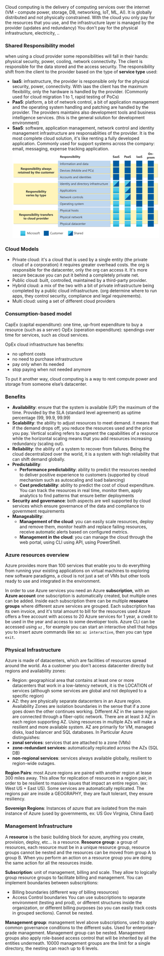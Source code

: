 Cloud computing is the delivery of computing services over the internet (VM - compute power, storage, DB, networking, IoT, ML, AI).
It is globally distributed and not physically constrained.
With the cloud you only pay for the resources that you use, and the infrastructure layer is managed by the provider (updates and redundancy)
You don't pay for the physical infrastructure, electricity, ..
### Shared Responsibility model
when using a cloud provider some reponsibilities will fall in their hands: physical security, power, cooling, network connectivity.
The client is responsible for the data stored and the access security.
The responsibility shift from the client to the provider based on the type of **service type** used:
- **IaaS**: infrastructure, the provider is responsible only for the physical security, power, connectivity. With iaas the client has the maximum flexibility, only the hardware is handled by the provider. (Commonly used for cloud migration 1 to 1, rapid testing of PoCs)
- **PaaS**: platform, a bit of network control, a bit of application management and the operating system handling and patching are handled by the provider. The providers maintains also development tools and business intelligence services. (this is the general solution for development environment)
- **SaaS**: software, application management, network control and identity management infrastructure are responsablities of the provider. It is the most complete cloud solution, it's like renting a fully developed application. Commonly used for support systems across the company: email, messaging, expense tracking application.
![shared-responsibility-b3829bfe.svg](../_resources/shared-responsibility-b3829bfe.svg)

### Cloud Models
- Private cloud: it's a cloud that is used by a single entity (the private cloud of a corporation) it requires greater overhead costs. the org is responsible for the datacenter, only the org can access it. It's more secure because you can put it behind a completely private net.
- Public cloud: built, controlled, maintained by a third-party provider.
- Hybrid cloud: a mix of the two with a bit of private infrastructure being completed by a public cloud infrastructure. (org determine where to run apps, they control security, compliance and legal requirements).
- Multi cloud: using a set of different cloud providers
### Consumption-based model
CapEx (capital expenditure): one time, up-front expenditure to buy a resource (such as a server)
OpEx (operation expenditure): spendings over time for services, such as cloud services.

OpEx cloud infrastructure has benefits:
- no upfront costs
- no need to purchase infrastructure
- pay only when its needed
- stop paying when not needed anymore

To put it another way, cloud computing is a way to rent compute power and storage from someone else’s datacenter. 

### Benefits
- **Availability**: ensure that the system is available (UP) the maximum of the time. Provided by the SLA (standard level agreement) as uptime percentage (99, 99.9, 99.99)
- **Scalability**: the ability to adjust resources to meet demand. it means that if the demand drops off, you reduce the resources used and the price you pay. Vertical scaling refers to augment the capabilities of a resource while the horizontal scaling means that you add resources increasing redundancy (scaling out).
- **Reliability**: the ability of a system to recover from failures. Being the cloud decentralized over the world, it is a system with high reliability that can shift demand globally.
- **Predictability**: 
	- **Performance predictability**: ability to predict the resources needed to deliver positive experience to customers (supported by cloud mechanism such as autoscaling and load balancing)
	- **Cost predictability**: ability to predict the cost of cloud expenditure. You can track the resources in real time, monitor them, apply analytics to find patterns that ensure better deployments
- **Security and governance**: both aspects are well supported by cloud services which ensure governance of the data and compliance to government requirements
- **Manageability**:
	- **Management of the cloud**: you can easily scale resources, deploy and remove them, monitor health and replace failing resources, receive automatic alerts based on configured metrics.
	- **Management in the cloud**: you can manage the cloud through the web portal, using CLI using API, using PowerShell.


### Azure resources overview
Azure provides more than 100 services that enable you to do everything from running your existing applications on virtual machines to exploring new software paradigms, a cloud is not just a set of VMs but other tools ready to use and integrated in the environment.

In order to use Azure services you need an Azure **subscription**, with an **Azure account** one subscription is automatically created, but multiple ones can be added. Inside each subscription there can be multiple **resource groups** where different azure services are grouped.
Each subscription has its own invoice, and it's total amount to bill for the resources used
Azure offers a free account with access to 20 Azure services for 1 year, a credit to be used in the year and access to some developer tools.
Azure CLI can be accessed using `az` , for example you can start an interactive shell that helps you to insert azure commands like so:
`az interactive`, then you can type `exit`.

### Physical Infrastructure
Azure is made of datacenters, which are facilities of resources spread around the world. As a customer you don't access datacenter directly but regions and availability zones:
- Region: geographical area that contains at least one or more datacenters that work in a low-latency network, it is the LOCATION of services (although some services are global and not deployed to a specific region)
- AZ: they are physically separate datacenters in an Azure region. Availability Zones are isolation boundaries in the sense that if a zone goes down the other continues working. Different AZ in the same region are connected through a fiber-optic network. 
  There are at least 3 AZ in each region supporting AZ.
Using resources in multiple AZs will make a resilient and more available system. AZ are primarily for VM, managed disks, load balancer and SQL databases.
In Particular Azure distinguishes:
- **zonal services**: services that are attached to a zone (VMs)
- **zone-redundant services:** automatically replicated across the AZs (SQL DB)
- **non-regional services**: services always available globally, resilient to region-wide outages.

**Region Pairs**: most Azure regions are paired with another region at lease 300 miles away. This allow for replication of resources in a region pair, in order to be resilient to massive issues that impact an entire region. (ex: West US + East US). Some services are automatically replicated. The regions pair are inside a GEOGRAPHY, they are fault tolerant, they ensure resiliency.

**Sovereign Regions**: Instances of azure that are isolated from the main instance of Azure (used by governments, ex: US Gov Virginia, China East)

### Management Infrastructure
A **resource** is the basic building block for azure, anything you create, provision, deploy, etc... is a resource.
**Resource group**: a group of resources, each resource must be in a unique resource group, resource groups cannot be nested and the resources can be moved from group A to group B.
When you perform an action on a resource group you are doing the same action for all the resources inside.

**Subscription**: unit of management, billing and scale. They allow to logically group resource groups to facilitate billing and management. You can implement boundaries between subscriptions:
- Billing boundaries (different way of billing resources)
- Access Control boundaries
You can use subscriptions to separate environment (testing and prod), or different structures inside the organization, or different billing purposes (so you can easily track costs in grouped sections). Cannot be nested.

**Management group**: management level above subscriptions, used to apply common governance conditions to the different subs. Used for enterprise-grade management. Management group can be nested. Management groups also apply role-based access control that will be inherited by all the entities underneath. 10000 management groups are the limit for a single directory, the nesting can reach up to 6 levels.